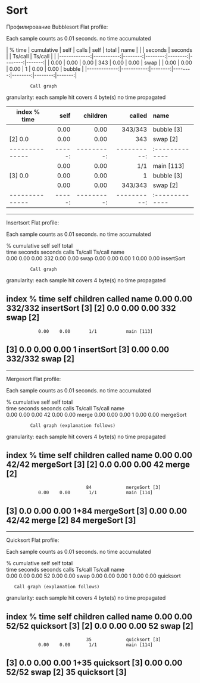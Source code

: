 # Sort
Профилирование
Bubblesort
Flat profile:

Each sample counts as 0.01 seconds.
 no time accumulated

| % time       | cumulative | self    | calls   |  self   |  total  | name   |
|	       |    seconds | seconds |		| Ts/call | Ts/call |        |
|-------------:|-----------:|--------:|--------:|--------:|--------:|-------:|
|      0.00    |   0.00     |  0.00   |  343    | 0.00    | 0.00    | swap   |
|      0.00    |   0.00     |  0.00   |    1    | 0.00	  | 0.00    | bubble |
|-------------:|-----------:|--------:|--------:|--------:|--------:|-------:|

		     Call graph 


granularity: each sample hit covers 4 byte(s) no time propagated

|index % time  | self | children |   called  | name	    |
|--------------|-----:|---------:|----------:|:-------------|
|              |  0.00|    0.00  |  343/343  | bubble [3]   |
|[2]      0.0  | 0.00 |   0.00   | 343       | swap [2]     |
|--------------|-----:|---------:|----------:|:-------------|
|              |  0.00|    0.00  |    1/1    | main [113]   |
|[3]      0.0  |  0.00|    0.00  |    1      | bubble [3]   |
|              |  0.00|    0.00  |  343/343  | swap [2]     |
|--------------|-----:|---------:|----------:|:-------------|

 
----------------------------------------------------------------------------
Insertsort
Flat profile:

Each sample counts as 0.01 seconds.
 no time accumulated

  %   cumulative   self              self     total           
 time   seconds   seconds    calls  Ts/call  Ts/call  name    
  0.00      0.00     0.00      332     0.00     0.00  swap
  0.00      0.00     0.00        1     0.00     0.00  insertSort


		     Call graph 


granularity: each sample hit covers 4 byte(s) no time propagated

index % time    self  children    called     name
                0.00    0.00     332/332         insertSort [3]
[2]      0.0    0.00    0.00     332         swap [2]
-----------------------------------------------
                0.00    0.00       1/1           main [113]
[3]      0.0    0.00    0.00       1         insertSort [3]
                0.00    0.00     332/332         swap [2]
-----------------------------------------------


----------------------------------------------------------------------------
Mergesort
Flat profile:

Each sample counts as 0.01 seconds.
 no time accumulated

  %   cumulative   self              self     total           
 time   seconds   seconds    calls  Ts/call  Ts/call  name    
  0.00      0.00     0.00       42     0.00     0.00  merge
  0.00      0.00     0.00        1     0.00     0.00  mergeSort


		     Call graph (explanation follows)


granularity: each sample hit covers 4 byte(s) no time propagated

index % time    self  children    called     name
                0.00    0.00      42/42          mergeSort [3]
[2]      0.0    0.00    0.00      42         merge [2]
-----------------------------------------------
                                  84             mergeSort [3]
                0.00    0.00       1/1           main [114]
[3]      0.0    0.00    0.00       1+84      mergeSort [3]
                0.00    0.00      42/42          merge [2]
                                  84             mergeSort [3]
-----------------------------------------------


----------------------------------------------------------------------------
Quicksort
Flat profile:

Each sample counts as 0.01 seconds.
 no time accumulated

  %   cumulative   self              self     total           
 time   seconds   seconds    calls  Ts/call  Ts/call  name    
  0.00      0.00     0.00       52     0.00     0.00  swap
  0.00      0.00     0.00        1     0.00     0.00  quicksort
  
       Call graph (explanation follows)


granularity: each sample hit covers 4 byte(s) no time propagated

index % time    self  children    called     name
                0.00    0.00      52/52          quicksort [3]
[2]      0.0    0.00    0.00      52         swap [2]
-----------------------------------------------
                                  35             quicksort [3]
                0.00    0.00       1/1           main [114]
[3]      0.0    0.00    0.00       1+35      quicksort [3]
                0.00    0.00      52/52          swap [2]
                                  35             quicksort [3]
-----------------------------------------------
